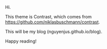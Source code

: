 Hi.

This theme is Contrast, which comes from https://github.com/niklasbuschmann/contrast.

This will be my blog (nguyenjus.github.io/blog).

Happy reading!
